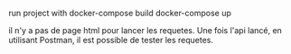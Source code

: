 run project with
docker-compose build
docker-compose up

il n'y a pas de page html pour lancer les requetes.
Une fois l'api lancé,
en utilisant Postman, il est possible de tester les requetes.
